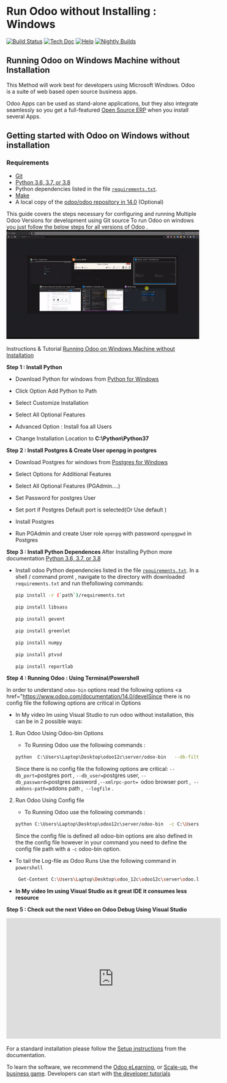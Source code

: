 # Run Odoo without Installing : Windows
 
[![Build Status](http://runbot.odoo.com/runbot/badge/flat/1/master.svg)](http://runbot.odoo.com/runbot)
[![Tech Doc](http://img.shields.io/badge/master-docs-875A7B.svg?style=flat&colorA=8F8F8F)](http://www.odoo.com/documentation/master)
[![Help](http://img.shields.io/badge/master-help-875A7B.svg?style=flat&colorA=8F8F8F)](https://www.odoo.com/forum/help-1)
[![Nightly Builds](http://img.shields.io/badge/master-nightly-875A7B.svg?style=flat&colorA=8F8F8F)](http://nightly.odoo.com/)

Running Odoo on Windows Machine without Installation
------------------------------------------------------

This Method will work best for developers using Microsoft Windows. Odoo is a suite of web based open source business apps.

Odoo Apps can be used as stand-alone applications, but they also integrate seamlessly so you get
a full-featured <a href="https://www.odoo.com">Open Source ERP</a> when you install several Apps.


Getting started with Odoo on Windows without installation
----------------------------------------------------------

### Requirements

- [Git](https://www.odoo.com/documentation/14.0/contributing/documentation.html#install-git)
- [Python 3.6, 3.7, or 3.8](https://www.odoo.com/documentation/14.0/contributing/documentation.html#python)
- Python dependencies listed in the file [`requirements.txt`](https://github.com/akradore/odoo-windows/tree/odoo12c/requirements.txt).
- [Make](https://www.odoo.com/documentation/14.0/contributing/documentation.html#make)
- A local copy of the [odoo/odoo repository in 14.0](https://github.com/odoo/odoo/tree/14.0) (Optional)


This guide covers the steps necessary for configuring and running Multiple Odoo Versions for development using Git source
To run Odoo on windows you just follow the below steps for all versions of Odoo .
![](https://github.com/akradore/odoo-windows/blob/main/odoo_data/odoo_windows.gif)

Instructions & Tutorial  [Running Odoo on Windows Machine without Installation](https://youtu.be/giakjsJk8xI)


<b>Step 1 : Install Python</b>

- Download Python for windows from <a href="https://www.python.org/downloads/windows/"> Python for Windows</a>
- Click Option Add Python to Path

- Select Customize Installation

- Select All Optional Features 

- Advanced Option : Install foa all Users
 
- Change Installation Location to <b>C:\Python\Python37</b>


<b>Step 2 : Install Postgres & Create User openpg in postgres </b>
- Download Postgres for windows from <a href="https://www.enterprisedb.com/downloads/postgres-postgresql-downloads"> Postgres for Windows</a>
- Select Options for Additional Features 

- Select All Optional Features (PGAdmin....)
- Set Password for postgres User  

- Set port if Postgres Default port is selected(Or Use default )

- Install Postgres   

- Run PGAdmin and create User role `openpg` with password `openpgpwd` in Postgres



<b>Step 3 : Install Python Dependences </b>
After Installing Python more documentation [Python 3.6, 3.7, or 3.8](https://www.odoo.com/documentation/14.0/contributing/documentation.html#python)
- Install odoo Python dependencies listed in the file [`requirements.txt`](https://github.com/akradore/odoo-windows/tree/odoo12c/requirements.txt).
In a shell / command promt , navigate to the directory with downloaded `requirements.txt` and run thefollowing commands:

   ```sh
   pip install -r (`path`)/requirements.txt
   ```
   ```sh
   pip install libsass
   ```
   ```sh
   pip install gevent
   ```
   ```sh
   pip install greenlet
   ```
   ```sh
   pip install numpy
   ```
   ```sh
   pip install ptvsd
   ```
   ```sh
   pip install reportlab
   ```



<b>Step 4 : Running Odoo : Using Terminal/Powershell </b>

In order to understand `odoo-bin` options read the following options <a href="https://www.odoo.com/documentation/14.0/develSince there is no config file the following options are critical in Options</a> 

- In My video Im using Visual Studio to run odoo without installation, this can be in 2 possible ways:

1. Run Odoo Using Odoo-bin Options 
    - To Running Odoo use the following commands :  
    ```sh
   python  C:\Users\Laptop\Desktop\odoo12c\server/odoo-bin   --db-filter 12adore.* --db_port=5432 --db_user=openpg --db_password=openpgpwd  --xmlrpc-port=9012 --addons-path=C:\Users\Laptop\Desktop\odoo12c\server\odoo\addons --logfile  C:\Users\Laptop\Desktop\odoo12c\odoo.log

   ``` 
    Since there is no config file the following options are critical: `--db_port=`postgres port ,  `--db_user=`postgres user, `--db_password=`postgres password  ,`--xmlrpc-port= `odoo browser port ,` --addons-path=`addons path ,` --logfile` .

2. Run Odoo Using Config file  
    - To Running Odoo use the following commands :  
    ```sh
   python C:\Users\Laptop\Desktop\odoo12c\server/odoo-bin  -c C:\Users\Laptop\Desktop\odoo12c\server\odoo.conf

   ``` 
    Since the config file is defined all odoo-bin options are also defined in the the config file however in your command you need to define the config file path with a `-c` odoo-bin option. 
    
- To tail the Log-file as Odoo Runs Use the following command in `powershell` 
    ```sh   
     Get-Content C:\Users\Laptop\Desktop\odoo_12c\odoo12c\server\odoo.log -Wait
   ```
    
- <b>In My video Im using Visual Studio as it great IDE it consumes less resource</b>

<b>Step 5 : Check out the next Video on Odoo Debug Using Visual Studio</b>

<iframe width="560" height="315"
src="https://youtu.be/giakjsJk8xI" 
frameborder="0" 
allow="accelerometer; autoplay; encrypted-media; gyroscope; picture-in-picture" 
allowfullscreen></iframe> 







For a standard installation please follow the <a href="https://www.odoo.com/documentation/14.0/administration/install.html">Setup instructions</a>
from the documentation.

To learn the software, we recommend the <a href="https://www.odoo.com/slides">Odoo eLearning</a>, or <a href="https://www.odoo.com/page/scale-up-business-game">Scale-up</a>, the <a href="https://www.odoo.com/page/scale-up-business-game">business game</a>. Developers can start with <a href="https://www.odoo.com/documentation/14.0/developer/howtos.html">the developer tutorials</a>
